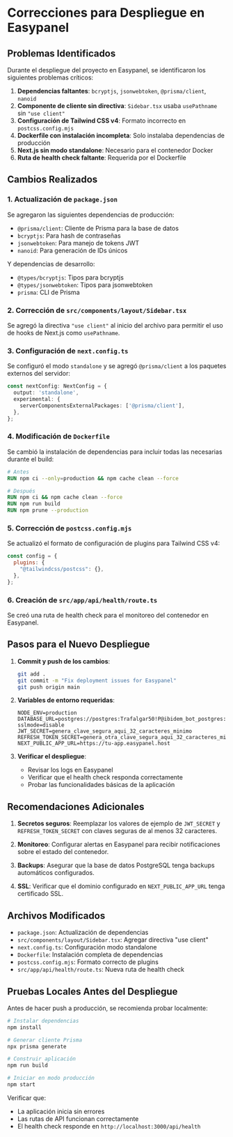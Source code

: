 # Correcciones para Despliegue en Easypanel

## Problemas Identificados

Durante el despliegue del proyecto en Easypanel, se identificaron los siguientes problemas críticos:

1. **Dependencias faltantes**: `bcryptjs`, `jsonwebtoken`, `@prisma/client`, `nanoid`
2. **Componente de cliente sin directiva**: `Sidebar.tsx` usaba `usePathname` sin `"use client"`
3. **Configuración de Tailwind CSS v4**: Formato incorrecto en `postcss.config.mjs`
4. **Dockerfile con instalación incompleta**: Solo instalaba dependencias de producción
5. **Next.js sin modo standalone**: Necesario para el contenedor Docker
6. **Ruta de health check faltante**: Requerida por el Dockerfile

## Cambios Realizados

### 1. Actualización de `package.json`

Se agregaron las siguientes dependencias de producción:
- `@prisma/client`: Cliente de Prisma para la base de datos
- `bcryptjs`: Para hash de contraseñas
- `jsonwebtoken`: Para manejo de tokens JWT
- `nanoid`: Para generación de IDs únicos

Y dependencias de desarrollo:
- `@types/bcryptjs`: Tipos para bcryptjs
- `@types/jsonwebtoken`: Tipos para jsonwebtoken
- `prisma`: CLI de Prisma

### 2. Corrección de `src/components/layout/Sidebar.tsx`

Se agregó la directiva `"use client"` al inicio del archivo para permitir el uso de hooks de Next.js como `usePathname`.

### 3. Configuración de `next.config.ts`

Se configuró el modo `standalone` y se agregó `@prisma/client` a los paquetes externos del servidor:
```typescript
const nextConfig: NextConfig = {
  output: 'standalone',
  experimental: {
    serverComponentsExternalPackages: ['@prisma/client'],
  },
};
```

### 4. Modificación de `Dockerfile`

Se cambió la instalación de dependencias para incluir todas las necesarias durante el build:
```dockerfile
# Antes
RUN npm ci --only=production && npm cache clean --force

# Después
RUN npm ci && npm cache clean --force
RUN npm run build
RUN npm prune --production
```

### 5. Corrección de `postcss.config.mjs`

Se actualizó el formato de configuración de plugins para Tailwind CSS v4:
```javascript
const config = {
  plugins: {
    "@tailwindcss/postcss": {},
  },
};
```

### 6. Creación de `src/app/api/health/route.ts`

Se creó una ruta de health check para el monitoreo del contenedor en Easypanel.

## Pasos para el Nuevo Despliegue

1. **Commit y push de los cambios**:
   ```bash
   git add .
   git commit -m "Fix deployment issues for Easypanel"
   git push origin main
   ```

2. **Variables de entorno requeridas**:
   ```
   NODE_ENV=production
   DATABASE_URL=postgres://postgres:Trafalgar50!P@ibidem_bot_postgres:5432/ibidem_bot?sslmode=disable
   JWT_SECRET=genera_clave_segura_aqui_32_caracteres_minimo
   REFRESH_TOKEN_SECRET=genera_otra_clave_segura_aqui_32_caracteres_minimo
   NEXT_PUBLIC_APP_URL=https://tu-app.easypanel.host
   ```

3. **Verificar el despliegue**:
   - Revisar los logs en Easypanel
   - Verificar que el health check responda correctamente
   - Probar las funcionalidades básicas de la aplicación

## Recomendaciones Adicionales

1. **Secretos seguros**: Reemplazar los valores de ejemplo de `JWT_SECRET` y `REFRESH_TOKEN_SECRET` con claves seguras de al menos 32 caracteres.

2. **Monitoreo**: Configurar alertas en Easypanel para recibir notificaciones sobre el estado del contenedor.

3. **Backups**: Asegurar que la base de datos PostgreSQL tenga backups automáticos configurados.

4. **SSL**: Verificar que el dominio configurado en `NEXT_PUBLIC_APP_URL` tenga certificado SSL.

## Archivos Modificados

- `package.json`: Actualización de dependencias
- `src/components/layout/Sidebar.tsx`: Agregar directiva "use client"
- `next.config.ts`: Configuración modo standalone
- `Dockerfile`: Instalación completa de dependencias
- `postcss.config.mjs`: Formato correcto de plugins
- `src/app/api/health/route.ts`: Nueva ruta de health check

## Pruebas Locales Antes del Despliegue

Antes de hacer push a producción, se recomienda probar localmente:

```bash
# Instalar dependencias
npm install

# Generar cliente Prisma
npx prisma generate

# Construir aplicación
npm run build

# Iniciar en modo producción
npm start
```

Verificar que:
- La aplicación inicia sin errores
- Las rutas de API funcionan correctamente
- El health check responde en `http://localhost:3000/api/health`